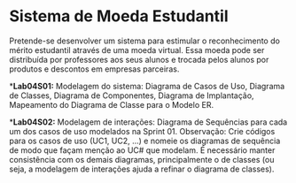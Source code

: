 # Sistema de Moeda Estudantil

Pretende-se desenvolver um sistema para estimular o reconhecimento do mérito estudantil através de uma moeda virtual. Essa moeda pode ser distribuída por professores aos seus alunos e trocada pelos alunos por produtos e descontos em empresas parceiras. 

*<b>Lab04S01:</b> Modelagem do sistema: Diagrama de Casos de Uso, Diagrama de Classes, Diagrama de Componentes, Diagrama de Implantação, Mapeamento do Diagrama de Classe para o Modelo ER. 

*<b>Lab04S02:</b>  Modelagem de interações: Diagrama de Sequências para cada um dos casos de uso modelados na Sprint 01. Observação: Crie códigos para os casos de uso (UC1, UC2, ...) e nomeie os diagramas de sequência de modo que façam menção ao UC# que modelam. É necessário manter consistência com os demais diagramas, principalmente o de classes (ou seja, a modelagem de interações ajuda a refinar o diagrama de classes).
